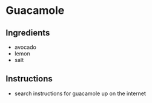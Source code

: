 # Guacamole
## Ingredients
* avocado
* lemon
* salt
## Instructions
* search instructions for guacamole up on the internet

